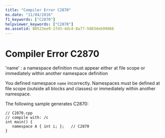 ```yaml
---
title: "Compiler Error C2870"
ms.date: "11/04/2016"
f1_keywords: ["C2870"]
helpviewer_keywords: ["C2870"]
ms.assetid: 80523ee9-1fd3-4dc4-8a77-5083deb99066
---
```

# Compiler Error C2870

'name' : a namespace definition must appear either at file scope or immediately within another namespace definition

You defined namespace `name` incorrectly. Namespaces must be defined at file scope (outside all blocks and classes) or immediately within another namespace.

The following sample generates C2870:

```
// C2870.cpp
// compile with: /c
int main() {
   namespace A { int i; };   // C2870
}
```